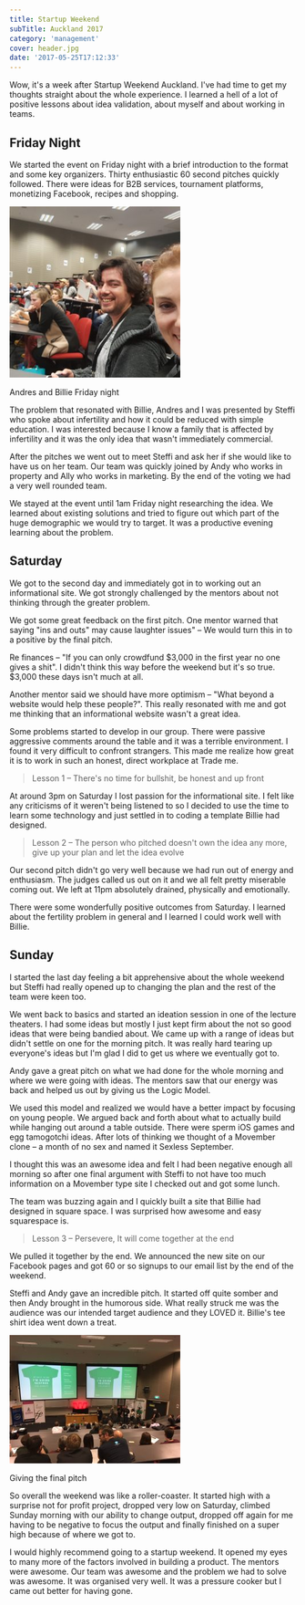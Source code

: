 ```yaml
---
title: Startup Weekend
subTitle: Auckland 2017
category: 'management'
cover: header.jpg
date: '2017-05-25T17:12:33'
---
```


Wow, it's a week after Startup Weekend Auckland. I've had time to get my thoughts straight about the whole experience. I learned a hell of a lot of positive lessons about idea validation, about myself and about working in teams.

## Friday Night

We started the event on Friday night with a brief introduction to the format and some key organizers. Thirty enthusiastic 60 second pitches quickly followed. There were ideas for B2B services, tournament platforms, monetizing Facebook, recipes and shopping.

![Andres and Billie Friday night](./ab.jpg)

Andres and Billie Friday night

The problem that resonated with Billie, Andres and I was presented by Steffi who spoke about infertility and how it could be reduced with simple education. I was interested because I know a family that is affected by infertility and it was the only idea that wasn't immediately commercial.

After the pitches we went out to meet Steffi and ask her if she would like to have us on her team. Our team was quickly joined by Andy who works in property and Ally who works in marketing. By the end of the voting we had a very well rounded team.

We stayed at the event until 1am Friday night researching the idea. We learned about existing solutions and tried to figure out which part of the huge demographic we would try to target. It was a productive evening learning about the problem.

## Saturday

We got to the second day and immediately got in to working out an informational site. We got strongly challenged by the mentors about not thinking through the greater problem.

We got some great feedback on the first pitch. One mentor warned that saying "ins and outs" may cause laughter issues" – We would turn this in to a positive by the final pitch.

Re finances – "If you can only crowdfund $3,000 in the first year no one gives a shit". I didn't think this way before the weekend but it's so true. $3,000 these days isn't much at all.

Another mentor said we should have more optimism – "What beyond a website would help these people?". This really resonated with me and got me thinking that an informational website wasn't a great idea.

Some problems started to develop in our group. There were passive aggressive comments around the table and it was a terrible environment. I found it very difficult to confront strangers. This made me realize how great it is to work in such an honest, direct workplace at Trade me.

> Lesson 1 – There's no time for bullshit, be honest and up front

At around 3pm on Saturday I lost passion for the informational site. I felt like any criticisms of it weren't being listened to so I decided to use the time to learn some technology and just settled in to coding a template Billie had designed.

> Lesson 2 – The person who pitched doesn't own the idea any more, give up your plan and let the idea evolve

Our second pitch didn't go very well because we had run out of energy and enthusiasm. The judges called us out on it and we all felt pretty miserable coming out. We left at 11pm absolutely drained, physically and emotionally.

There were some wonderfully positive outcomes from Saturday. I learned about the fertility problem in general and I learned I could work well with Billie.

## Sunday

I started the last day feeling a bit apprehensive about the whole weekend but Steffi had really opened up to changing the plan and the rest of the team were keen too.

We went back to basics and started an ideation session in one of the lecture theaters. I had some ideas but mostly I just kept firm about the not so good ideas that were being bandied about. We came up with a range of ideas but didn't settle on one for the morning pitch. It was really hard tearing up everyone's ideas but I'm glad I did to get us where we eventually got to.

Andy gave a great pitch on what we had done for the whole morning and where we were going with ideas. The mentors saw that our energy was back and helped us out by giving us the Logic Model.

We used this model and realized we would have a better impact by focusing on young people. We argued back and forth about what to actually build while hanging out around a table outside. There were sperm iOS games and egg tamogotchi ideas. After lots of thinking we thought of a Movember clone – a month of no sex and named it Sexless September.

I thought this was an awesome idea and felt I had been negative enough all morning so after one final argument with Steffi to not have too much information on a Movember type site I checked out and got some lunch.

The team was buzzing again and I quickly built a site that Billie had designed in square space. I was surprised how awesome and easy squarespace is.

> Lesson 3 – Persevere, It will come together at the end

We pulled it together by the end. We announced the new site on our Facebook pages and got 60 or so signups to our email list by the end of the weekend.

Steffi and Andy gave an incredible pitch. It started off quite somber and then Andy brought in the humorous side. What really struck me was the audience was our intended target audience and they LOVED it. Billie's tee shirt idea went down a treat.

![Giving the final pitch](finalpitch.jpg)

Giving the final pitch

So overall the weekend was like a roller-coaster. It started high with a surprise not for profit project, dropped very low on Saturday, climbed Sunday morning with our ability to change output, dropped off again for me having to be negative to focus the output and finally finished on a super high because of where we got to.

I would highly recommend going to a startup weekend. It opened my eyes to many more of the factors involved in building a product. The mentors were awesome. Our team was awesome and the problem we had to solve was awesome. It was organised very well. It was a pressure cooker but I came out better for having gone.
